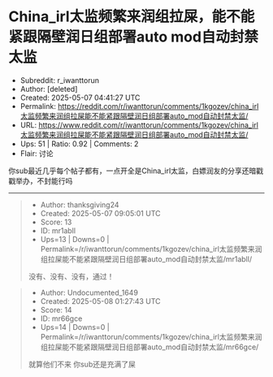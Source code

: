 # China_irl太监频繁来润组拉屎，能不能紧跟隔壁润日组部署auto mod自动封禁太监

- Subreddit: r_iwanttorun
- Author: [deleted]
- Created: 2025-05-07 04:41:27 UTC
- Permalink: https://reddit.com/r/iwanttorun/comments/1kgozev/china_irl太监频繁来润组拉屎能不能紧跟隔壁润日组部署auto_mod自动封禁太监/
- URL: https://www.reddit.com/r/iwanttorun/comments/1kgozev/china_irl太监频繁来润组拉屎能不能紧跟隔壁润日组部署auto_mod自动封禁太监/
- Ups: 51 | Ratio: 0.92 | Comments: 2
- Flair: 讨论


你sub最近几乎每个帖子都有，一点开全是China_irl太监，白嫖润友的分享还暗戳戳举办，不封能行吗


---

> - Author: thanksgiving24
> - Created: 2025-05-07 09:05:01 UTC
> - Score: 13
> - ID: mr1abll
> - Ups=13 | Downs=0 | Permalink=/r/iwanttorun/comments/1kgozev/china_irl太监频繁来润组拉屎能不能紧跟隔壁润日组部署auto_mod自动封禁太监/mr1abll/
>
> 没有、没有、没有，通过！

> - Author: Undocumented_1649
> - Created: 2025-05-08 01:27:43 UTC
> - Score: 14
> - ID: mr66gce
> - Ups=14 | Downs=0 | Permalink=/r/iwanttorun/comments/1kgozev/china_irl太监频繁来润组拉屎能不能紧跟隔壁润日组部署auto_mod自动封禁太监/mr66gce/
>
> 就算他们不来 你sub还是充满了屎
